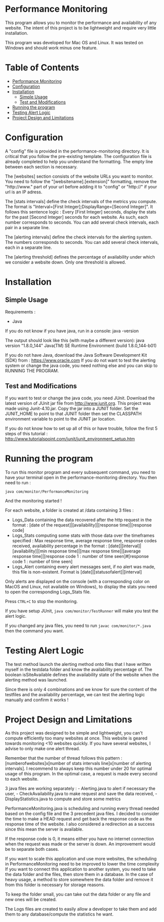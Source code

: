 

# Performance Monitoring
This program allows you to monitor the performance and availability of any website.
The intent of this project is to be lightweight and require very little installation.

This program was developed for Mac OS and Linux.
It was tested on Windows and should work minus one feature.

# Table of Contents
* [Performance Monitoring](#performance-monitoring)
* [Configuration](#configuration)
* [Installation](#installation)
  * [Simple Usage](#simple-usage)
  * [Test and Modifications](#test-and-modifications)
* [Running the program](#running-the-program)
* [Testing Alert Logic](#testing-alert-logic)
* [Project Design and Limitations](#project-design-and-limitations)

# Configuration
A "config" file is provided in the performance-monitoring directory. It is critical that you follow the pre-existing template.
The configuration file is already completed to help you understand the formatting. The empty line between each section is necessary.

The [websites] section consists of the website URLs you want to monitor.
You need to follow the "[websitename].[extension]" formatting, remove the "http://www." part of your url before adding it to "config" or "http://" if your url is an IP adress.

The [stats intervals] define the check intervals of the metrics you compute.
The format is "Interval=[First Integer];DisplayRange=[Second Integer]".
It follows this sentence logic : Every [First Integer] seconds, display the stats for the past [Second Integer] seconds for each website.
As such, each number corresponds to seconds.
You can add several check intervals, each pair in a separate line.

The [alerting intervals] define the check intervals for the alerting system.
The numbers corresponds to seconds.
You can add several check intervals, each in a separate line.

The [alerting threshold] defines the percentage of availability under which we consider a website down.
Only one threshold is allowed.


# Installation
## Simple Usage
Requirements :
- Java

If you do not know if you have java, run in a console: java -version

The output should look like this (with maybe a different version):
java version "1.8.0_144"
Java(TM) SE Runtime Environment (build 1.8.0_144-b01)

If you do not have Java, download the Java Software Development Kit (SDK) from : https://www.oracle.com
If you do not want to test the alerting system or change the java code, you need nothing else and you can skip to RUNNING THE PROGRAM.

## Test and Modifications
If you want to test or change the java code, you need JUnit.
Download the latest version of JUnit jar file from http://www.junit.org.
This project was made using Junit-4.10.jar.
Copy the jar into a JUNIT folder. Set the JUNIT_HOME to point to that JUNIT folder then set the CLASSPATH environment variable to point to the JUNIT jar location.

If you do not know how to set up all of this or have trouble, follow the first 5 steps of this tutorial : http://www.tutorialspoint.com/junit/junit_environment_setup.htm


# Running the program
To run this monitor program and every subsequent command, you need to have your terminal open in the performance-monitoring directory.
You then need to run :

`java com/monitor/PerformanceMonitoring`

And the monitoring started !

For each website, a folder is created at /data containing 3 files :
- Logs_Data containing the data recovered after the http request in the format : [date of the request]|[availability]|[response time]|[response code]
- Logs_Stats computing some stats with those data over the timeframes specified : Max response time, average response time, response codes received, availability percentage
  in the format : [date]|[interval]|[availability]|[min response time]|[max response time]|[average response time]|[response code 1 : number of time seen]#[response code 1 : number of time seen]
- Logs_Alert containing every alert messages sent, if no alert was made, this file is non-existent. Format is [date]|[statusofalert]|[interval]

Only alerts are displayed on the console (with a corresponding color on MacOS and Linux, not available on Windows), to display the stats you need to open the corresponding Logs_Stats file.

Press `CTRL+C` to stop the monitoring.

If you have setup JUnit, `java com/monitor/TestRunner` will make you test the alert logic.

If you changed any java files, you need to run `javac com/monitor/*.java` then the command you want.


# Testing Alert Logic
The test method launch the alerting method onto files that I have written myself in the testdata folder and know the availability percentage of.
The boolean isSiteAvailable defines the availability state of the website when the alerting method was launched.

Since there is only 4 combinations and we know for sure the content of the testfiles and the availability percentage, we can test the alerting logic manually
and confirm it works !


# Project Design and Limitations
As this project was designed to be simple and lightweight, you can't compute efficiently too many websites at once.
This website is geared towards monitoring <10 websites quickly.
If you have several websites, I advise to only make one alert thread.

Remember that the number of thread follows this pattern : [numberofwebsites]x[number of stats intervals line]x[number of alerting intervals].
I recommend to always keep this number under 20 for optimal usage of this program.
In the optimal case, a request is made every second to each website.

3 java files are working separately : - Alerting.java to alert if necessary the user,
                                      - CheckAvailability.java to make request and save the data received,
                                      - DisplayStatistics.java to compute and store some metrics

PerformanceMonitoring.java is scheduling and running every thread needed based on the config file and the 3 precedent java files.
I decided to consider the time to make a HEAD request and get back the response code as the response time of the website.
I also considered a redirection as a success since this mean the server is available.

If the response code is 0, it means either you have no internet connection when the request was made or the server is down. An improvement would be to separate both cases.

If you want to scale this application and use more websites, the scheduling in PerformanceMonitoring need to be improved to lower the time complexity
If you want to connect this application to another system, you need to take the data folder and the files, then store them in a database.
In the case of heavy usage, a method to store somewhere the data folder and remove it from this folder is necessary for storage reasons.

To keep the folder small, you can take out the data folder or any file and new ones will be created.

The Logs files are created to easily allow a developer to take them and add them to any database/compute the statistics he want.
